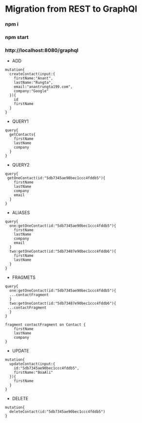 # Migration from REST to GraphQl
### npm i
### npm start
### http://localhost:8080/graphql

* ADD
```
mutation{
  createContact(input:{
    firstName:"Anant",
    lastName:"Rungta",
    email:"anantrungta199.com",
    company:"Google"
  }){
    id
    firstName
  }
}
```

* QUERY1
```
query{
  getContacts{
    firstName
    lastName
    company
  }
}
```

* QUERY2
```
query{
 getOneContact(id:"5db7345ae90bec1ccc4fddb5"){
    firstName
    lastName
    company
    email
  }
}
```

* ALIASES
```
query{
  one:getOneContact(id:"5db7345ae90bec1ccc4fddb5"){
    firstName
    lastName
    company
    email
  }
  two:getOneContact(id:"5db73487e90bec1ccc4fddb6"){
    firstName
    lastName
  }
}
```

* FRAGMETS 
```
query{
  one:getOneContact(id:"5db7345ae90bec1ccc4fddb5"){
  ...contactFragment
  }
  two:getOneContact(id:"5db73487e90bec1ccc4fddb6"){
 ...contactFragment
  }
}

fragment contactFragment on Contact {
    firstName
    lastName
    company
}
```

* UPDATE
```
mutation{
  updateContact(input:{
    id:"5db7345ae90bec1ccc4fddb5",
    firstName:"BoaAli"
  }){
    firstName
  }
}
```

* DELETE
```
mutation{
  deleteContact(id:"5db7345ae90bec1ccc4fddb5")
}
```